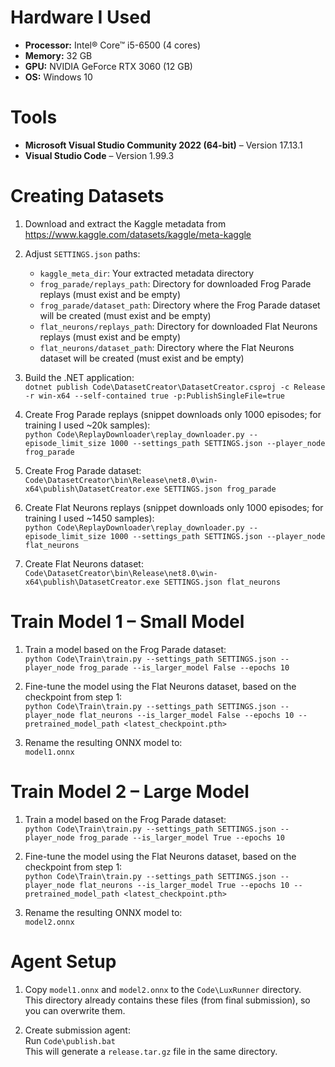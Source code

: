 # Hardware I Used

- **Processor:** Intel® Core™ i5-6500 (4 cores)  
- **Memory:** 32 GB  
- **GPU:** NVIDIA GeForce RTX 3060 (12 GB)  
- **OS:** Windows 10

# Tools

- **Microsoft Visual Studio Community 2022 (64-bit)** – Version 17.13.1  
- **Visual Studio Code** – Version 1.99.3

# Creating Datasets

1. Download and extract the Kaggle metadata from  
   https://www.kaggle.com/datasets/kaggle/meta-kaggle

2. Adjust `SETTINGS.json` paths:
   - `kaggle_meta_dir`: Your extracted metadata directory
   - `frog_parade/replays_path`: Directory for downloaded Frog Parade replays (must exist and be empty)
   - `frog_parade/dataset_path`: Directory where the Frog Parade dataset will be created (must exist and be empty)
   - `flat_neurons/replays_path`: Directory for downloaded Flat Neurons replays (must exist and be empty)
   - `flat_neurons/dataset_path`: Directory where the Flat Neurons dataset will be created (must exist and be empty)

3. Build the .NET application:  
   `dotnet publish Code\DatasetCreator\DatasetCreator.csproj -c Release -r win-x64 --self-contained true -p:PublishSingleFile=true`

4. Create Frog Parade replays (snippet downloads only 1000 episodes; for training I used ~20k samples):  
   `python Code\ReplayDownloader\replay_downloader.py --episode_limit_size 1000 --settings_path SETTINGS.json --player_node frog_parade`

5. Create Frog Parade dataset:  
   `Code\DatasetCreator\bin\Release\net8.0\win-x64\publish\DatasetCreator.exe SETTINGS.json frog_parade`

6. Create Flat Neurons replays (snippet downloads only 1000 episodes; for training I used ~1450 samples):  
   `python Code\ReplayDownloader\replay_downloader.py --episode_limit_size 1000 --settings_path SETTINGS.json --player_node flat_neurons`

7. Create Flat Neurons dataset:  
   `Code\DatasetCreator\bin\Release\net8.0\win-x64\publish\DatasetCreator.exe SETTINGS.json flat_neurons`

# Train Model 1 – Small Model

1. Train a model based on the Frog Parade dataset:  
   `python Code\Train\train.py --settings_path SETTINGS.json --player_node frog_parade --is_larger_model False --epochs 10`

2. Fine-tune the model using the Flat Neurons dataset, based on the checkpoint from step 1:  
   `python Code\Train\train.py --settings_path SETTINGS.json --player_node flat_neurons --is_larger_model False --epochs 10 --pretrained_model_path <latest_checkpoint.pth>`

3. Rename the resulting ONNX model to:  
   `model1.onnx`

# Train Model 2 – Large Model

1. Train a model based on the Frog Parade dataset:  
   `python Code\Train\train.py --settings_path SETTINGS.json --player_node frog_parade --is_larger_model True --epochs 10`

2. Fine-tune the model using the Flat Neurons dataset, based on the checkpoint from step 1:  
   `python Code\Train\train.py --settings_path SETTINGS.json --player_node flat_neurons --is_larger_model True --epochs 10 --pretrained_model_path <latest_checkpoint.pth>`

3. Rename the resulting ONNX model to:  
   `model2.onnx`

# Agent Setup

1. Copy `model1.onnx` and `model2.onnx` to the `Code\LuxRunner` directory.  
   This directory already contains these files (from final submission), so you can overwrite them.

2. Create submission agent:  
   Run `Code\publish.bat`  
   This will generate a `release.tar.gz` file in the same directory.